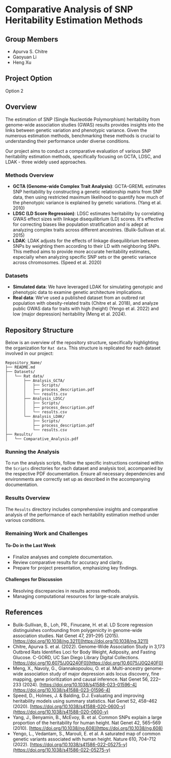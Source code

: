 # Comparative Analysis of SNP Heritability Estimation Methods

## Group Members
- Apurva S. Chitre 
- Gaoyuan Li 
- Heng Xu 

## Project Option
Option 2

## Overview
The estimation of SNP (Single Nucleotide Polymorphism) heritability from genome-wide association studies (GWAS) results provides insights into the links between genetic variation and phenotypic variance. Given the numerous estimation methods, benchmarking these methods is crucial to understanding their performance under diverse conditions.

Our project aims to conduct a comparative evaluation of various SNP heritability estimation methods, specifically focusing on GCTA, LDSC, and LDAK - three widely used approaches.

### Methods Overview
- **GCTA (Genome-wide Complex Trait Analysis)**: GCTA-GREML estimates SNP heritability by constructing a genetic relationship matrix from SNP data, then using restricted maximum likelihood to quantify how much of the phenotypic variance is explained by genetic variations. (Yang et al. 2010)
- **LDSC (LD Score Regression)**: LDSC estimates heritability by correlating GWAS effect sizes with linkage disequilibrium (LD) scores. It's effective for correcting biases like population stratification and is adept at analyzing complex traits across different ancestries. (Bulik-Sullivan et al. 2015)
- **LDAK**: LDAK adjusts for the effects of linkage disequilibrium between SNPs by weighting them according to their LD with neighboring SNPs. This method aims to provide more accurate heritability estimates, especially when analyzing specific SNP sets or the genetic variance across chromosomes. (Speed et al. 2020)

### Datasets
- **Simulated data**: We have leveraged LDAK for simulating genotypic and phenotypic data to examine genetic architecture implications.
- **Real data**: We’ve used a published dataset from an outbred rat population with obesity-related traits (Chitre et al. 2018), and analyze public GWAS data for traits with high (height) (Yengo et al. 2022) and low (major depression) heritability (Meng et al. 2024).

## Repository Structure

Below is an overview of the repository structure, specifically highlighting the organization for `Rat data`. This structure is replicated for each dataset involved in our project:

```plaintext
Repository_Name/
├── README.md
├── Datasets/
│   └── Rat data/
│       ├── Analysis_GCTA/
│       │   ├── Scripts/
│       │   ├── process_description.pdf
│       │   └── results.csv
│       ├── Analysis_LDSC/
│       │   ├── Scripts/
│       │   ├── process_description.pdf
│       │   └── results.csv
│       └── Analysis_LDAK/
│           ├── Scripts/
│           ├── process_description.pdf
│           └── results.csv
├── Results/
│   └── Comparative_Analysis.pdf
```

### Running the Analysis

To run the analysis scripts, follow the specific instructions contained within the `Scripts` directories for each dataset and analysis tool, accompanied by the respective PDF documentation. Ensure all necessary dependencies and environments are correctly set up as described in the accompanying documentation.

### Results Overview

The `Results` directory includes comprehensive insights and comparative analysis of the performance of each heritability estimation method under various conditions.

### Remaining Work and Challenges

#### To-Do in the Last Week
- Finalize analyses and complete documentation.
- Review comparative results for accuracy and clarity.
- Prepare for project presentation, emphasizing key findings.

#### Challenges for Discussion
- Resolving discrepancies in results across methods.
- Managing computational resources for large-scale analysis.

## References
- Bulik-Sullivan, B., Loh, PR., Finucane, H. et al. LD Score regression distinguishes confounding from polygenicity in genome-wide association studies. Nat Genet 47, 291–295 (2015). [https://doi.org/10.1038/ng.3211](https://doi.org/10.1038/ng.3211)
- Chitre, Apurva S. et al. (2022). Genome-Wide Association Study in 3,173 Outbred Rats Identifies Loci for Body Weight, Adiposity, and Fasting Glucose. C-GORD, UC San Diego Library Digital Collections. [https://doi.org/10.6075/J0Q240F0](https://doi.org/10.6075/J0Q240F0)
- Meng, X., Navoly, G., Giannakopoulou, O. et al. Multi-ancestry genome-wide association study of major depression aids locus discovery, fine mapping, gene prioritization and causal inference. Nat Genet 56, 222–233 (2024). [https://doi.org/10.1038/s41588-023-01596-4](https://doi.org/10.1038/s41588-023-01596-4)
- Speed, D., Holmes, J. & Balding, D.J. Evaluating and improving heritability models using summary statistics. Nat Genet 52, 458–462 (2020). [https://doi.org/10.1038/s41588-020-0600-y](https://doi.org/10.1038/s41588-020-0600-y)
- Yang, J., Benyamin, B., McEvoy, B. et al. Common SNPs explain a large proportion of the heritability for human height. Nat Genet 42, 565–569 (2010). [https://doi.org/10.1038/ng.608](https://doi.org/10.1038/ng.608)
- Yengo, L., Vedantam, S., Marouli, E. et al. A saturated map of common genetic variants associated with human height. Nature 610, 704–712 (2022). [https://doi.org/10.1038/s41586-022-05275-y](https://doi.org/10.1038/s41586-022-05275-y)




